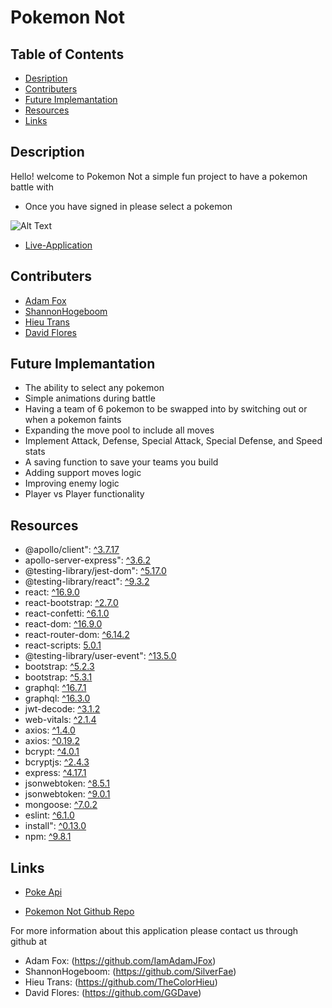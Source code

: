 # Pokemon Not

## Table of Contents

- [Desription](#description)
- [Contributers](#contributers)
- [Future Implemantation](#future-implemantation)
- [Resources](#Resources)
- [Links](#links)

## Description

Hello! welcome to Pokemon Not a simple fun project to have a pokemon battle with

- Once you have signed in please select a pokemon

![Alt Text](https://giphy.com/gifs/SsP4yrYfIu19kYQvkV.gif)

- [Live-Application](https://pokemon-not-bda447895737.herokuapp.com/)

## Contributers

- [Adam Fox](https://github.com/IamAdamJFox)
- [ShannonHogeboom](https://github.com/SilverFae)
- [Hieu Trans](https://github.com/TheColorHieu)
- [David Flores](https://github.com/GGDave)


## Future Implemantation

- The ability to select any pokemon
- Simple animations during battle 
- Having a team of 6 pokemon to be swapped into by switching out or when a pokemon faints
- Expanding the move pool to include all moves
- Implement Attack, Defense, Special Attack, Special Defense, and Speed stats
- A saving function to save your teams you build
- Adding support moves logic
- Improving enemy logic
- Player vs Player functionality 

## Resources
 
- @apollo/client": [^3.7.17](https://www.apollographql.com/docs/react/)
- apollo-server-express": [^3.6.2](https://www.apollographql.com/docs/apollo-server/)
- @testing-library/jest-dom": [^5.17.0](https://testing-library.com/docs/ecosystem-jest-dom/)
- @testing-library/react": [^9.3.2](https://testing-library.com/docs/react-testing-library/intro/)
- react: [^16.9.0](https://react.dev/)
- react-bootstrap: [^2.7.0](https://react-bootstrap.netlify.app/)
- react-confetti: [^6.1.0](https://www.npmjs.com/package/react-confetti)
- react-dom: [^16.9.0](https://legacy.reactjs.org/docs/react-dom.html)
- react-router-dom: [^6.14.2](https://www.npmjs.com/package/react-router-dom)
- react-scripts: [5.0.1](https://www.npmjs.com/package/react-scripts)
- @testing-library/user-event": [^13.5.0](https://testing-library.com/docs/ecosystem-user-event/)
- bootstrap: [^5.2.3](https://getbootstrap.com/docs/5.3/getting-started/introduction/)
- bootstrap: [^5.3.1](https://getbootstrap.com/docs/5.3/getting-started/introduction/)
- graphql: [^16.7.1](https://graphql.org/learn/)
- graphql: [^16.3.0](https://graphql.org/learn/)
- jwt-decode: [^3.1.2](https://www.npmjs.com/package/jwt-decode)
- web-vitals: [^2.1.4](https://web.dev/vitals/)
- axios: [^1.4.0](https://axios-http.com/docs/intro)
- axios: [^0.19.2](https://axios-http.com/docs/intro)
- bcrypt: [^4.0.1](https://pypi.org/project/bcrypt/)
- bcryptjs: [^2.4.3](https://www.npmjs.com/package/bcryptjs)
- express: [^4.17.1](https://www.npmjs.com/package/express/v/4.17.1)
- jsonwebtoken: [^8.5.1](https://www.npmjs.com/package/jsonwebtoken/v/8.5.1)
- jsonwebtoken: [^9.0.1](https://www.npmjs.com/package/jsonwebtoken)
- mongoose: [^7.0.2](https://mongoosejs.com/docs/)
- eslint: [^6.1.0](https://eslint.org/docs/latest/)
- install": [^0.13.0](https://www.npmjs.com/package/install?activeTab=versions)
- npm: [^9.8.1](https://docs.npmjs.com/)

## Links

- [Poke Api](https://pokeapi.co/)

- [Pokemon Not Github Repo](https://github.com/IamAdamJFox/Pokemon-not)

For more information about this application please contact us through github at

- Adam Fox: (https://github.com/IamAdamJFox)
- ShannonHogeboom: (https://github.com/SilverFae)
- Hieu Trans: (https://github.com/TheColorHieu)
- David Flores: (https://github.com/GGDave)

